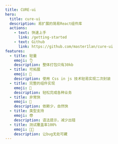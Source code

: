 ```yaml
---
title: CURE-ui
hero:
  title: cure-ui
  description: 易扩展的简易React组件库
  actions:
    - text: 快速上手
      link: /getting-started
    - text: Github
      link: https://github.com/master1lan/cure-ui
features:
  - title: 轻量
    emoji: 👌
    description: 整体打包只有30kb
  - title: 可拓展
    emoji: 🤗
    description: 使用 Css in js 技术轻易实现二次封装
  - title: 完整的组件实现
    emoji: 🥰
    description: 轻松完成各种业务
  - title: 非常快
    emoji: 🤯
    description: 依赖少，自然快
  - title: 类型支持
    emoji: 😎
    description: 语法提示，减少出错
  - title: 测试覆盖率100%
    emoji: 😶‍🌫️
    description: 让bug无处可藏
---
```

